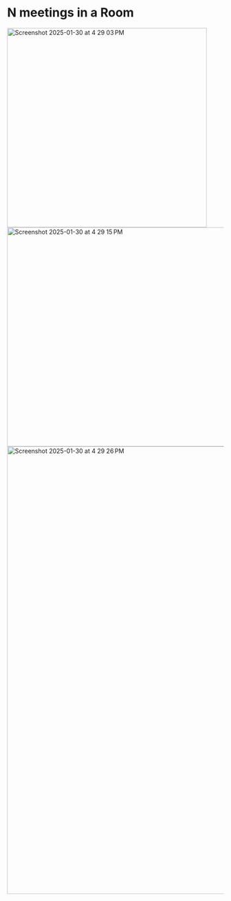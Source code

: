 # N meetings in a Room
<img width="464" alt="Screenshot 2025-01-30 at 4 29 03 PM" src="https://github.com/user-attachments/assets/1d87cc93-5f2c-417a-bb46-7cf756b81971" />




<img width="510" alt="Screenshot 2025-01-30 at 4 29 15 PM" src="https://github.com/user-attachments/assets/e6bf6dd6-d806-4448-b290-2f918bc81527" />




<img width="1042" alt="Screenshot 2025-01-30 at 4 29 26 PM" src="https://github.com/user-attachments/assets/5a1935a8-2e86-4e95-9c62-f6b3a31e5da5" />
